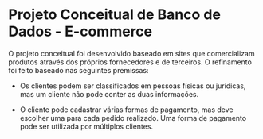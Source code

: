 <h1> Projeto Conceitual de Banco de Dados - E-commerce </h1>

O projeto conceitual foi desenvolvido baseado em sites que comercializam produtos através dos próprios fornecedores e de terceiros. O refinamento foi feito baseado nas seguintes premissas:

- Os clientes podem ser classificados em pessoas físicas ou jurídicas, mas um cliente não pode conter as duas informações.

- O cliente pode cadastrar várias formas de pagamento, mas deve escolher uma para cada pedido realizado. Uma forma de pagamento pode ser utilizada por múltiplos clientes.
